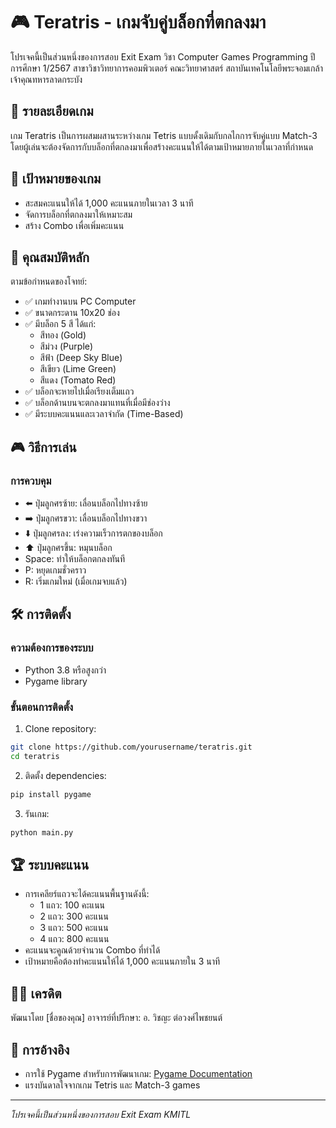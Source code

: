 # 🎮 Teratris - เกมจับคู่บล็อกที่ตกลงมา

โปรเจคนี้เป็นส่วนหนึ่งของการสอบ Exit Exam วิชา Computer Games Programming ปีการศึกษา 1/2567
สาขาวิชาวิทยาการคอมพิวเตอร์ คณะวิทยาศาสตร์ สถาบันเทคโนโลยีพระจอมเกล้าเจ้าคุณทหารลาดกระบัง

## 📝 รายละเอียดเกม

เกม Teratris เป็นการผสมผสานระหว่างเกม Tetris แบบดั้งเดิมกับกลไกการจับคู่แบบ Match-3 โดยผู้เล่นจะต้องจัดการกับบล็อกที่ตกลงมาเพื่อสร้างคะแนนให้ได้ตามเป้าหมายภายในเวลาที่กำหนด

## 🎯 เป้าหมายของเกม

- สะสมคะแนนให้ได้ 1,000 คะแนนภายในเวลา 3 นาที
- จัดการบล็อกที่ตกลงมาให้เหมาะสม
- สร้าง Combo เพื่อเพิ่มคะแนน

## 🎲 คุณสมบัติหลัก

ตามข้อกำหนดของโจทย์:
- ✅ เกมทำงานบน PC Computer
- ✅ ขนาดกระดาน 10x20 ช่อง
- ✅ มีบล็อก 5 สี ได้แก่:
  - สีทอง (Gold)
  - สีม่วง (Purple)
  - สีฟ้า (Deep Sky Blue)
  - สีเขียว (Lime Green)
  - สีแดง (Tomato Red)
- ✅ บล็อกจะหายไปเมื่อเรียงเต็มแถว
- ✅ บล็อกด้านบนจะตกลงมาแทนที่เมื่อมีช่องว่าง
- ✅ มีระบบคะแนนและเวลาจำกัด (Time-Based)

## 🎮 วิธีการเล่น

### การควบคุม
- ⬅️ ปุ่มลูกศรซ้าย: เลื่อนบล็อกไปทางซ้าย
- ➡️ ปุ่มลูกศรขวา: เลื่อนบล็อกไปทางขวา
- ⬇️ ปุ่มลูกศรลง: เร่งความเร็วการตกของบล็อก
- ⬆️ ปุ่มลูกศรขึ้น: หมุนบล็อก
- Space: ทำให้บล็อกตกลงทันที
- P: หยุดเกมชั่วคราว
- R: เริ่มเกมใหม่ (เมื่อเกมจบแล้ว)

## 🛠️ การติดตั้ง

### ความต้องการของระบบ
- Python 3.8 หรือสูงกว่า
- Pygame library

### ขั้นตอนการติดตั้ง
1. Clone repository:
```bash
git clone https://github.com/yourusername/teratris.git
cd teratris
```

2. ติดตั้ง dependencies:
```bash
pip install pygame
```

3. รันเกม:
```bash
python main.py
```

## 🏆 ระบบคะแนน

- การเคลียร์แถวจะได้คะแนนพื้นฐานดังนี้:
  - 1 แถว: 100 คะแนน
  - 2 แถว: 300 คะแนน
  - 3 แถว: 500 คะแนน
  - 4 แถว: 800 คะแนน
- คะแนนจะคูณด้วยจำนวน Combo ที่ทำได้
- เป้าหมายคือต้องทำคะแนนให้ได้ 1,000 คะแนนภายใน 3 นาที

## 👨‍💻 เครดิต

พัฒนาโดย [ชื่อของคุณ]
อาจารย์ที่ปรึกษา: อ. วิชญะ ต่อวงศ์ไพชยนต์

## 📃 การอ้างอิง

- การใช้ Pygame สำหรับการพัฒนาเกม: [Pygame Documentation](https://www.pygame.org/docs/)
- แรงบันดาลใจจากเกม Tetris และ Match-3 games

---
_โปรเจคนี้เป็นส่วนหนึ่งของการสอบ Exit Exam KMITL_